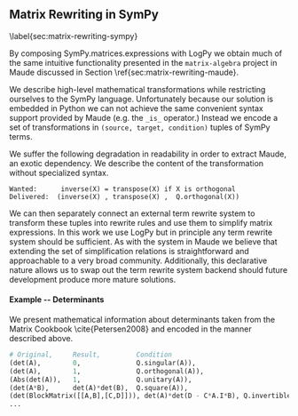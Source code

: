 
## Matrix Rewriting in SymPy

\label{sec:matrix-rewriting-sympy}

By composing SymPy.matrices.expressions with LogPy we obtain much of the same intuitive functionality presented in the `matrix-algebra` project in Maude discussed in Section \ref{sec:matrix-rewriting-maude}.

We describe high-level mathematical transformations while restricting ourselves to the SymPy language.  Unfortunately because our solution is embedded in Python we can not achieve the same convenient syntax support provided by Maude (e.g. the `_is_` operator.)  Instead we encode a set of transformations in `(source, target, condition)` tuples of SymPy terms. 

We suffer the following degradation in readability in order to extract Maude, an exotic dependency.  We describe the content of the transformation without specialized syntax.

    Wanted:      inverse(X) = transpose(X) if X is orthogonal
    Delivered:  (inverse(X) , transpose(X) ,  Q.orthogonal(X))

We can then separately connect an external term rewrite system to transform these tuples into rewrite rules and use them to simplify matrix expressions.  In this work we use LogPy but in principle any term rewrite system should be sufficient.  As with the system in Maude we believe that extending the set of simplification relations is straightforward and approachable to a very broad community.  Additionally, this declarative nature allows us to swap out the term rewrite system backend should future development produce more mature solutions.


#### Example -- Determinants

We present mathematical information about determinants taken from the Matrix Cookbook \cite{Petersen2008} and encoded in the manner described above. 

~~~~~~~~~~~~~~Python
# Original,     Result,         Condition
(det(A),        0,              Q.singular(A)),
(det(A),        1,              Q.orthogonal(A)),
(Abs(det(A)),   1,              Q.unitary(A)),
(det(A*B),      det(A)*det(B),  Q.square(A)),
(det(BlockMatrix([[A,B],[C,D]])), det(A)*det(D - C*A.I*B), Q.invertible(A))
...
~~~~~~~~~~~~~~
